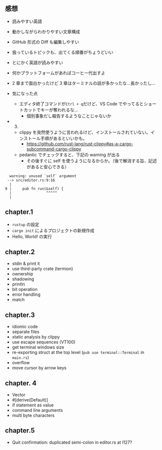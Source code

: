 ## 感想

- 読みやすい英語
- 動かしながらわかりやすい文章構成
- GitHub 形式の Diff も編集しやすい
- 扱っているトピックも、出てくる順番がちょうどいい
- とにかく英語が読みやすい
- 何かプラットフォームがあればコーヒー代出すよ
- 2 章まで面白かったけど 3 章はターミナルの話が多かったな...長かったし...

- 気になった点
  - エディタ終了コマンドが`Ctrl + q`だけど、VS Code でやってるとショートカットでキーが奪われるな...
    - 個別事象だし報告するようなことじゃないか
- 3.
  - clippy を突然使うように言われるけど、インストールされていない。インストール手順があるといいかも。
    - https://github.com/rust-lang/rust-clippy#as-a-cargo-subcommand-cargo-clippy
  - pedantic でチェックすると、下記の warning が出る
    - その後すぐに self を使うようになるからか。（後で解消する旨、記述があると安心できる）

```
  warning: unused `self` argument
 --> src/editor.rs:9:16
  |
9 |     pub fn run(&self) {
  |                ^^^^^
  |
```

## chapter.1

- `rustup` の設定
- `cargo init` によるプロジェクトの新規作成
- Hello, World! の実行

## chapter.2

- stdin & print it
- use third-party crate (termion)
- ownership
- shadowing
- println
- bit operation
- error handling
- match

## chapter.3

- idiomic code
- separate files
- static analysis by clippy
- use escape sequences (VT100)
- get terminal windows size
- re-exporting struct at the top level (`pub use terminal::Terminal` in `main.rs`)
- overflow
- move cursor by arrow keys

## chapter. 4

- Vector
- #[derive(Default)]
- if statement as value
- command line arguments
- multi byte characters

## chapter.5

- Quit confirmation: duplicated semi-colon in editor.rs at l127?
